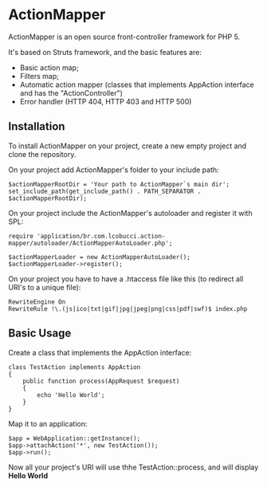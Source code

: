 ActionMapper
============

ActionMapper is an open source front-controller framework for PHP 5.

It's based on Struts framework, and the basic features are:

- Basic action map;
- Filters map;
- Automatic action mapper (classes that implements AppAction interface and has the "ActionController")
- Error handler (HTTP 404, HTTP 403 and HTTP 500)

Installation
------------

To install ActionMapper on your project, create a new empty project and clone the repository.

On your project add ActionMapper's folder to your include path:

    $actionMapperRootDir = 'Your path to ActionMapper`s main dir';
    set_include_path(get_include_path() . PATH_SEPARATOR . $actionMapperRootDir);

On your project include the ActionMapper's autoloader and register it with SPL:

    require 'application/br.com.lcobucci.action-mapper/autoloader/ActionMapperAutoLoader.php';
    
    $actionMapperLoader = new ActionMapperAutoLoader();
    $actionMapperLoader->register();

On your project you have to have a .htaccess file like this (to redirect all URI's to a unique file):

    RewriteEngine On
    RewriteRule !\.(js|ico|txt|gif|jpg|jpeg|png|css|pdf|swf)$ index.php
    
Basic Usage
-----------

Create a class that implements the AppAction interface:

    class TestAction implements AppAction
    {
        public function process(AppRequest $request)
        {
            echo 'Hello World';
        }
    }

Map it to an application:

    $app = WebApplication::getInstance();
    $app->attachAction('*', new TestAction());
    $app->run();

Now all your project's URI will use thhe TestAction::process, and will display **Hello World**
